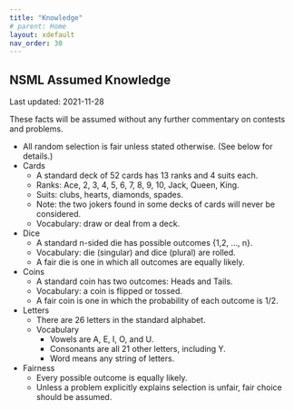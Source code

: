 ```yaml
---
title: "Knowledge"
# parent: Home
layout: xdefault
nav_order: 30
---
```


## NSML Assumed Knowledge

Last updated: 2021-11-28

These facts will be assumed without any further commentary on contests and problems.

* All random selection is fair unless stated otherwise. (See below for details.)
* Cards
  * A standard deck of 52 cards has 13 ranks and 4 suits each.
  * Ranks: Ace, 2, 3, 4, 5, 6, 7, 8, 9, 10, Jack, Queen, King.
  * Suits: clubs, hearts, diamonds, spades.
  * Note: the two jokers found in some decks of cards will never be considered.
  * Vocabulary: draw or deal from a deck.
* Dice
  * A standard n-sided die has possible outcomes {1,2, …, n}.
  * Vocabulary: die (singular) and dice (plural) are rolled.
  * A fair die is one in which all outcomes are equally likely.
* Coins
  * A standard coin has two outcomes: Heads and Tails.
  * Vocabulary: a coin is flipped or tossed.
  * A fair coin is one in which the probability of each outcome is 1/2.
* Letters
  * There are 26 letters in the standard alphabet.
  * Vocabulary
    * Vowels are A, E, I, O, and U.
    * Consonants are all 21 other letters, including Y.
    * Word means any string of letters.
* Fairness
  * Every possible outcome is equally likely.
  * Unless a problem explicitly explains selection is unfair, fair choice should be assumed.
